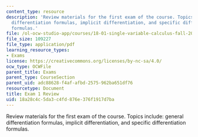 ```yaml
---
content_type: resource
description: 'Review materials for the first exam of the course. Topics include: general
  differentiation formulas, implicit differentiation, and specific differentiation
  formulas.'
file: /ol-ocw-studio-app/courses/18-01-single-variable-calculus-fall-2006/18a28c4c5da3c4fd876e376f1917d7ba_unit1_review.pdf
file_size: 109227
file_type: application/pdf
learning_resource_types:
- Exams
license: https://creativecommons.org/licenses/by-nc-sa/4.0/
ocw_type: OCWFile
parent_title: Exams
parent_type: CourseSection
parent_uid: adc88628-f4af-afbd-2575-962ba651df76
resourcetype: Document
title: Exam 1 Review
uid: 18a28c4c-5da3-c4fd-876e-376f1917d7ba
---
```

Review materials for the first exam of the course. Topics include: general differentiation formulas, implicit differentiation, and specific differentiation formulas.